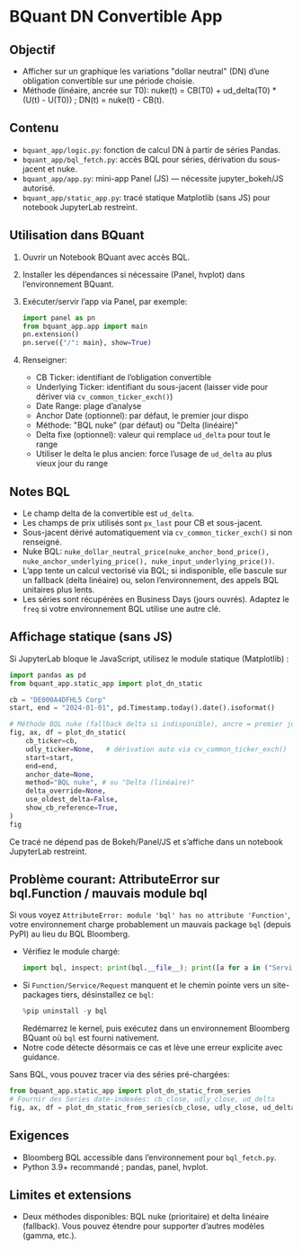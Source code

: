 BQuant DN Convertible App
=========================

Objectif
--------
- Afficher sur un graphique les variations "dollar neutral" (DN) d’une obligation convertible sur une période choisie.
- Méthode (linéaire, ancrée sur T0): nuke(t) = CB(T0) + ud_delta(T0) * (U(t) - U(T0)) ; DN(t) = nuke(t) - CB(t).

Contenu
-------
- `bquant_app/logic.py`: fonction de calcul DN à partir de séries Pandas.
- `bquant_app/bql_fetch.py`: accès BQL pour séries, dérivation du sous-jacent et nuke.
- `bquant_app/app.py`: mini-app Panel (JS) — nécessite jupyter_bokeh/JS autorisé.
- `bquant_app/static_app.py`: tracé statique Matplotlib (sans JS) pour notebook JupyterLab restreint.

Utilisation dans BQuant
-----------------------
1. Ouvrir un Notebook BQuant avec accès BQL.
2. Installer les dépendances si nécessaire (Panel, hvplot) dans l’environnement BQuant.
3. Exécuter/servir l’app via Panel, par exemple:

   ```python
   import panel as pn
   from bquant_app.app import main
   pn.extension()
   pn.serve({"/": main}, show=True)
   ```

4. Renseigner:
   - CB Ticker: identifiant de l’obligation convertible
   - Underlying Ticker: identifiant du sous-jacent (laisser vide pour dériver via `cv_common_ticker_exch()`)
   - Date Range: plage d’analyse
   - Anchor Date (optionnel): par défaut, le premier jour dispo
   - Méthode: "BQL nuke" (par défaut) ou "Delta (linéaire)"
   - Delta fixe (optionnel): valeur qui remplace `ud_delta` pour tout le range
   - Utiliser le delta le plus ancien: force l’usage de `ud_delta` au plus vieux jour du range

Notes BQL
---------
- Le champ delta de la convertible est `ud_delta`.
- Les champs de prix utilisés sont `px_last` pour CB et sous-jacent.
- Sous-jacent dérivé automatiquement via `cv_common_ticker_exch()` si non renseigné.
- Nuke BQL: `nuke_dollar_neutral_price(nuke_anchor_bond_price(), nuke_anchor_underlying_price(), nuke_input_underlying_price())`.
- L’app tente un calcul vectorisé via BQL; si indisponible, elle bascule sur un fallback (delta linéaire) ou, selon l’environnement, des appels BQL unitaires plus lents.
- Les séries sont récupérées en Business Days (jours ouvrés). Adaptez le `freq` si votre environnement BQL utilise une autre clé.

Affichage statique (sans JS)
----------------------------
Si JupyterLab bloque le JavaScript, utilisez le module statique (Matplotlib) :

```python
import pandas as pd
from bquant_app.static_app import plot_dn_static

cb = "DE000A4DFHL5 Corp"
start, end = "2024-01-01", pd.Timestamp.today().date().isoformat()

# Méthode BQL nuke (fallback delta si indisponible), ancre = premier jour commun
fig, ax, df = plot_dn_static(
    cb_ticker=cb,
    udly_ticker=None,   # dérivation auto via cv_common_ticker_exch()
    start=start,
    end=end,
    anchor_date=None,
    method="BQL nuke", # ou "Delta (linéaire)"
    delta_override=None,
    use_oldest_delta=False,
    show_cb_reference=True,
)
fig
```

Ce tracé ne dépend pas de Bokeh/Panel/JS et s’affiche dans un notebook JupyterLab restreint.

Problème courant: AttributeError sur bql.Function / mauvais module bql
-----------------------------------------------------------------------
Si vous voyez `AttributeError: module 'bql' has no attribute 'Function'`, votre environnement charge probablement un mauvais package `bql` (depuis PyPI) au lieu du BQL Bloomberg.

- Vérifiez le module chargé:
  ```python
  import bql, inspect; print(bql.__file__); print([a for a in ("Service","Function","Request") if hasattr(bql,a)])
  ```
- Si `Function/Service/Request` manquent et le chemin pointe vers un site-packages tiers, désinstallez ce `bql`:
  ```python
  %pip uninstall -y bql
  ```
  Redémarrez le kernel, puis exécutez dans un environnement Bloomberg BQuant où `bql` est fourni nativement.
- Notre code détecte désormais ce cas et lève une erreur explicite avec guidance.

Sans BQL, vous pouvez tracer via des séries pré-chargées:
```python
from bquant_app.static_app import plot_dn_static_from_series
# Fournir des Series date-indexées: cb_close, udly_close, ud_delta
fig, ax, df = plot_dn_static_from_series(cb_close, udly_close, ud_delta, anchor_date=None)
```

Exigences
---------
- Bloomberg BQL accessible dans l’environnement pour `bql_fetch.py`.
- Python 3.9+ recommandé ; pandas, panel, hvplot.

Limites et extensions
---------------------
- Deux méthodes disponibles: BQL nuke (prioritaire) et delta linéaire (fallback). Vous pouvez étendre pour supporter d’autres modèles (gamma, etc.).
